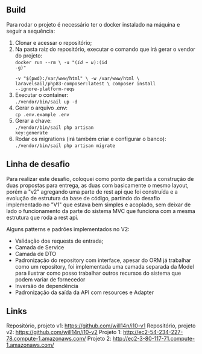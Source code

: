 ## Build

Para rodar o projeto é necessário ter o docker instalado na máquina e seguir a sequência:
1. Clonar e acessar o repositório;
2. Na pasta raiz do repositório, executar o comando que irá gerar o vendor do projeto: <br /><code>docker run --rm \\
    -u "$(id -u):$(id -g)" \
    -v "$(pwd):/var/www/html" \\
    -w /var/www/html \\
    laravelsail/php83-composer:latest \\
    composer install --ignore-platform-reqs</code><br />
3. Executar o container:<br/><code>./vendor/bin/sail up -d</code>
4. Gerar o arquivo .env:<br/>
<code>cp .env.example .env</code>
5. Gerar a chave:
<br/><code>./vendor/bin/sail php artisan key:generate</code>
6. Rodar os migrations (irá também criar e configurar o banco):
<br/><code>./vendor/bin/sail php artisan migrate</code>
## Linha de desafio

Para realizar este desafio, coloquei como ponto de partida a construção de duas propostas para entrega, as duas com basicamente o mesmo layout, porém a "v2" agregando uma parte de rest api que foi construída e a evolução de estrutura da base de código, partindo do desafio implementado no "V1" que estava bem simples e acoplado, sem deixar de lado o funcionamento da parte do sistema MVC que funciona com a mesma estrutura que roda a rest api.

Alguns patterns e padrões implementados no V2:
- Validação dos requests de entrada;
- Camada de Service
- Camada de DTO
- Padronização do repository com interface, apesar do ORM já trabalhar como um repository, foi implementada uma camada separada da Model para ilustrar como posso trabalhar outros recursos do sistema que podem variar de fornecedor
- Inversão de dependência
- Padronização da saída da API com resources e Adapter

## Links
Repositório, projeto v1: https://github.com/will14n/i10-v1
Repositório, projeto v2: https://github.com/will14n/i10-v2
Projeto 1: http://ec2-54-234-227-78.compute-1.amazonaws.com/
Projeto 2: http://ec2-3-80-117-71.compute-1.amazonaws.com/
